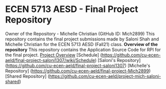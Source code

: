 # ECEN 5713 AESD - Final Project Repository
Owner of the Repository - Michelle Christian (GitHub ID: Mich2899)
This repository contains the final project submissions made by Saloni Shah and Michelle Christian for the ECEN 5713 AESD (Fall21) class.
**Overview of the repository**
This repository contains the Application Source Code for RPI for the final project.
[Project Overview](https://github.com/cu-ecen-aeld/final-project-saloni1307/wiki/Project-Overview)
[Schedule] (https://github.com/cu-ecen-aeld/final-project-saloni1307/wiki/Schedule)
[Saloni's Repository] (https://github.com/cu-ecen-aeld/final-project-saloni1307)
[Michelle's Repository] (https://github.com/cu-ecen-aeld/final-project-Mich2899)
[Shared Repository] (https://github.com/cu-ecen-aeld/project-mich-saloni-shared)
